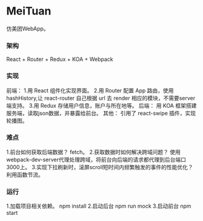 # MeiTuan
仿美团WebApp。
### 架构
React + Router + Redux + KOA + Webpack
### 实现
前端：
1.用 React 组件化实现界面。
2.用 Router 配置 App 路由，使用 hashHistory,让 react-router 自己根据 url 去 render 相应的模块，不需要server端支持。
3.用 Redux 存储用户信息，账户与所在地等。
后端：
用 KOA 框架搭建服务端，读取json数据，并暴露给前台。
其他：
引用了 react-swipe 插件，实现轮播图。
### 难点
1.前台如何获取后端数据？
fetch。
2.获取数据时如何解决跨域问题？
使用webpack-dev-server代理处理跨域，将前台向后端的请求都代理到后台端口3000上。
3.实现下拉刷新时，滚屏scroll短时间内频繁触发的事件的性能优化？
利用函数节流。
### 运行
1.加载项目相关依赖。
npm install
2.启动后台
npm run mock
3.启动前台
npm start